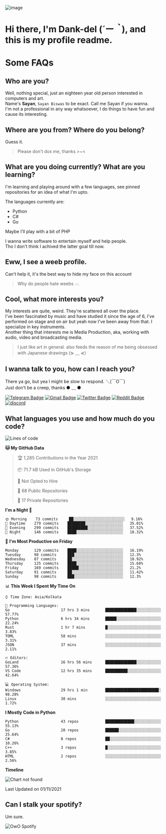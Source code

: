 ![image](https://user-images.githubusercontent.com/63096193/125182844-29f20800-e22f-11eb-8dc9-b0f2d29647bb.png)

# **Hi there, I'm Dank-del (*´ー｀*), and this is my profile readme.**
<!--  [![Profile views](https://gpvc.arturio.dev/dank-del)](https://github.com/dank-del) -->
# Some FAQs

## **Who are you?**

Well, nothing special, just an eighteen year old person interested in computers and art. \
Name's **Sayan**, `Sayan Biswas` to be exact. Call me Sayan if you wanna. \
I'm not a professional in any way whatsoever, I do things to have fun and cause its interesting.

## **Where are you from? Where do you belong?**

Guess it.
> Please don't dox me, thanks >~<

## **What are you doing currently? What are you learning?**

I'm learning and playing around with a few languages, see pinned repositories for an idea of what I'm upto.

The languages currently are:

- Python
- C#
- Go

Maybe I'll play with a bit of PHP

I wanna write software to entertain myself and help people. \
Tho I don't think I achived the latter goal till now.

## **Eww, I see a weeb profile.**

Can't help it, it's the best way to hide my face on this account
> Why do people hate weebs .-.

## **Cool, what more interests you?**

My interests are quite, weird. They're scattered all over the place. \
I've been fascinated by music and have studied it since the age of 6, I've performed on stage and on air but yeah now I've been away from that. I specialize in key instruments. \
Another thing that interests me is Media Production, aka, working with audio, video and broadcasting media.

> I just like art in general. also feeds the reason of me being obsessed with Japanese drawings (⋟ ﹏ ⋞)

## **I wanna talk to you, how can I reach you?**

There ya go, but yea I might be slow to respond. ＼(￣O￣) \
Just don't be a creep, thanks ● ﹏ ●

[![Telegram Badge](https://img.shields.io/badge/-dank_as_fuck-1ca0f1?style=flat-square&logo=telegram&logoColor=white&link=https://t.me/dank_as_fuck)](https://t.me/dank_as_fuck)
[![Gmail Badge](https://img.shields.io/badge/-chizuru@kanojo.tk-c14438?style=flat-square&logo=Gmail&logoColor=white&link=mailto:chizuru@kanojo.tk)](mailto:chizuru@kanojo.tk)
[![Twitter Badge](https://img.shields.io/twitter/follow/TheDankDel?style=social)](https://twitter.com/TheDankDel)
[![Reddit Badge](https://img.shields.io/reddit/user-karma/combined/dank_as_fuck_?style=social)](https://www.reddit.com/user/dank_as_fuck_/)
[![discord](https://discord-md-badge.vercel.app/api/shield/506536929152466945?style=social)](https://discordapp.com/users/506536929152466945)

## **What languages you use and how much do you code?**

<!--START_SECTION:waka-->
![Lines of code](https://img.shields.io/badge/From%20Hello%20World%20I%27ve%20Written-947377%20lines%20of%20code-blue)

**🐱 My GitHub Data** 

> 🏆 1,285 Contributions in the Year 2021
 > 
> 📦 71.7 kB Used in GitHub's Storage 
 > 
> 🚫 Not Opted to Hire
 > 
> 📜 68 Public Repositories 
 > 
> 🔑 17 Private Repositories  
 > 
**I'm a Night 🦉** 

```text
🌞 Morning    73 commits     ██░░░░░░░░░░░░░░░░░░░░░░░   9.16% 
🌆 Daytime    279 commits    ████████░░░░░░░░░░░░░░░░░   35.01% 
🌃 Evening    299 commits    █████████░░░░░░░░░░░░░░░░   37.52% 
🌙 Night      146 commits    ████░░░░░░░░░░░░░░░░░░░░░   18.32%

```
📅 **I'm Most Productive on Friday** 

```text
Monday       129 commits    ████░░░░░░░░░░░░░░░░░░░░░   16.19% 
Tuesday      98 commits     ███░░░░░░░░░░░░░░░░░░░░░░   12.3% 
Wednesday    87 commits     ██░░░░░░░░░░░░░░░░░░░░░░░   10.92% 
Thursday     125 commits    ████░░░░░░░░░░░░░░░░░░░░░   15.68% 
Friday       169 commits    █████░░░░░░░░░░░░░░░░░░░░   21.2% 
Saturday     91 commits     ██░░░░░░░░░░░░░░░░░░░░░░░   11.42% 
Sunday       98 commits     ███░░░░░░░░░░░░░░░░░░░░░░   12.3%

```


📊 **This Week I Spent My Time On** 

```text
⌚︎ Time Zone: Asia/Kolkata

💬 Programming Languages: 
Go                       17 hrs 3 mins       ██████████████░░░░░░░░░░░   57.77% 
Python                   6 hrs 34 mins       █████░░░░░░░░░░░░░░░░░░░░   22.24% 
Rust                     1 hr 7 mins         █░░░░░░░░░░░░░░░░░░░░░░░░   3.83% 
TOML                     58 mins             ░░░░░░░░░░░░░░░░░░░░░░░░░   3.31% 
JSON                     37 mins             ░░░░░░░░░░░░░░░░░░░░░░░░░   2.11%

🔥 Editors: 
GoLand                   16 hrs 56 mins      ██████████████░░░░░░░░░░░   57.36% 
VS Code                  12 hrs 35 mins      ██████████░░░░░░░░░░░░░░░   42.64%

💻 Operating System: 
Windows                  29 hrs 1 min        ████████████████████████░   98.28% 
Linux                    30 mins             ░░░░░░░░░░░░░░░░░░░░░░░░░   1.72%

```

**I Mostly Code in Python** 

```text
Python                   43 repos            █████████████░░░░░░░░░░░░   55.13% 
Go                       20 repos            ██████░░░░░░░░░░░░░░░░░░░   25.64% 
C#                       8 repos             ██░░░░░░░░░░░░░░░░░░░░░░░   10.26% 
C++                      3 repos             █░░░░░░░░░░░░░░░░░░░░░░░░   3.85% 
HTML                     2 repos             ░░░░░░░░░░░░░░░░░░░░░░░░░   2.56%

```


**Timeline**

![Chart not found](https://raw.githubusercontent.com/Dank-del/Dank-del/main/charts/bar_graph.png) 


 Last Updated on 01/11/2021
<!--END_SECTION:waka-->

## **Can I stalk your spotify?**

Um sure.

![OwO Spotify](https://spotify-recently-played-readme.vercel.app/api?user=31fdrsslnr7nvq4ytqwtw7c4rxfm&count=5)

